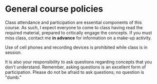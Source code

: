 # General course policies 

Class attendance and participation are essential components of this
course. As such, I expect everyone to come to class having read the
required material, prepared to critically engage the concepts. If you
must miss class, contact me **in advance** for information on a make-up
activity.

Use of cell phones and recording devices is prohibited while class is
in session.

It is also your responsibility to ask questions regarding concepts that
you don't understand. Remember, asking questions is an excellent form of
participation. Please do not be afraid to ask questions; no question is
"dumb."
